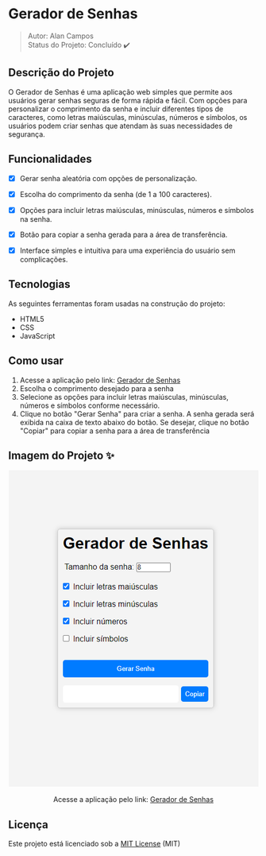 # Gerador de Senhas

> Autor: Alan Campos \
> Status do Projeto: Concluído :heavy_check_mark:

## Descrição do Projeto

O Gerador de Senhas é uma aplicação web simples que permite aos usuários gerar senhas seguras de forma rápida e fácil. Com opções para personalizar o comprimento da senha e incluir diferentes tipos de caracteres, como letras maiúsculas, minúsculas, números e símbolos, os usuários podem criar senhas que atendam às suas necessidades de segurança.

## Funcionalidades

- [x] Gerar senha aleatória com opções de personalização.
- [x] Escolha do comprimento da senha (de 1 a 100 caracteres).
- [x] Opções para incluir letras maiúsculas, minúsculas, números e símbolos na senha.
- [x] Botão para copiar a senha gerada para a área de transferência.
- [x] Interface simples e intuitiva para uma experiência do usuário sem complicações.


## Tecnologias

As seguintes ferramentas foram usadas na construção do projeto:

- HTML5
- CSS
- JavaScript

## Como usar

1. Acesse a aplicação pelo link: [Gerador de Senhas](https://alancamposdev.github.io/password-generator/)
2. Escolha o comprimento desejado para a senha
3. Selecione as opções para incluir letras maiúsculas, minúsculas, números e símbolos conforme necessário.
4. Clique no botão "Gerar Senha" para criar a senha.
A senha gerada será exibida na caixa de texto abaixo do botão.
Se desejar, clique no botão "Copiar" para copiar a senha para a área de transferência


## Imagem do Projeto ✨

<div align="center">

  ![Imagem do Projeto](./img/gerador-de-senhas.png)

 Acesse a aplicação pelo link: [Gerador de Senhas](https://alancamposdev.github.io/password-generator/)
</div>


## Licença

Este projeto está licenciado sob a  [MIT License](https://opensource.org/licenses/MIT) (MIT)



